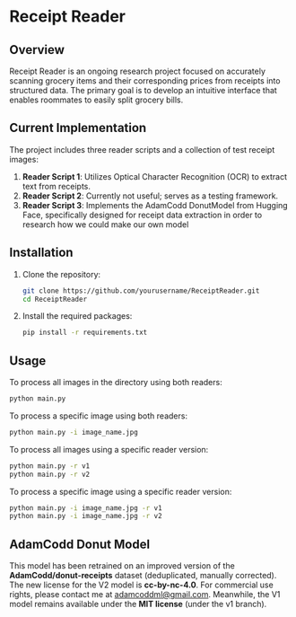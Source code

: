 # Receipt Reader

## Overview
Receipt Reader is an ongoing research project focused on accurately scanning grocery items and their corresponding prices from receipts into structured data. The primary goal is to develop an intuitive interface that enables roommates to easily split grocery bills.

## Current Implementation
The project includes three reader scripts and a collection of test receipt images:

1. **Reader Script 1**: Utilizes Optical Character Recognition (OCR) to extract text from receipts.
2. **Reader Script 2**: Currently not useful; serves as a testing framework.
3. **Reader Script 3**: Implements the AdamCodd DonutModel from Hugging Face, specifically designed for receipt data extraction in order to research how we could make our own model

## Installation

1. Clone the repository:
   ```bash
   git clone https://github.com/yourusername/ReceiptReader.git
   cd ReceiptReader

2. Install the required packages:

   ```bash
   pip install -r requirements.txt

## Usage

To process all images in the directory using both readers:
   ```bash
   python main.py
   ```
To process a specific image using both readers:
   ```bash
   python main.py -i image_name.jpg
   ```

To process all images using a specific reader version:
   ```bash
   python main.py -r v1
   python main.py -r v2
   ```
To process a specific image using a specific reader version:
   ```bash
   python main.py -i image_name.jpg -r v1
   python main.py -i image_name.jpg -r v2
   ```

## AdamCodd Donut Model
This model has been retrained on an improved version of the **AdamCodd/donut-receipts** dataset (deduplicated, manually corrected). The new license for the V2 model is **cc-by-nc-4.0**. For commercial use rights, please contact me at [adamcoddml@gmail.com](mailto:adamcoddml@gmail.com). Meanwhile, the V1 model remains available under the **MIT license** (under the v1 branch).
